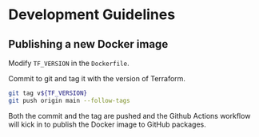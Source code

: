 # Development Guidelines

## Publishing a new Docker image

Modify `TF_VERSION` in the `Dockerfile`.

Commit to git and tag it with the version of Terraform.

```bash
git tag v${TF_VERSION}
git push origin main --follow-tags
```

Both the commit and the tag are pushed and the Github Actions workflow will kick in to publish the Docker image to GitHub packages.
